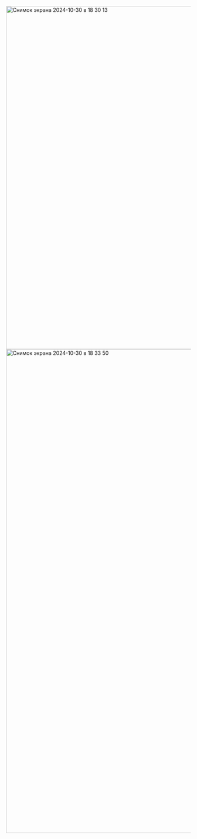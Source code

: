 <img width="933" alt="Снимок экрана 2024-10-30 в 18 30 13" src="https://github.com/user-attachments/assets/d53a6c6f-71fb-42de-839e-2d97e15c0456">
<img width="1316" alt="Снимок экрана 2024-10-30 в 18 33 50" src="https://github.com/user-attachments/assets/0d76266a-645a-4bba-a10b-76af05e9e083">
